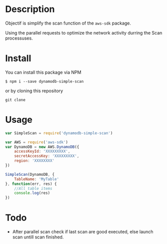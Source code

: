 # Description

Objectif is simplify the scan function of the `aws-sdk` package.

Using the parallel requests to optimize the network activity durring the Scan processuses.

# Install

You can install this package via NPM

``` shell
$ npm i --save dynamodb-simple-scan
```

or by cloning this repository

``` shell
git clone 
```

# Usage

``` javascript
var SimpleScan = require('dynamodb-simple-scan')

var AWS = require('aws-sdk')
var DynamoDB = new AWS.DynamoDB({
    accessKeyId: 'XXXXXXXXX',
    secretAccessKey: 'XXXXXXXXX',
    region: 'XXXXXXXX'
})

SimpleScan(DynamoDB, {
    TableName: 'MyTable'
}, function(err, res) {
    //All table items
    console.log(res)  
})
```

# Todo

* After parallel scan check if last scan are good executed, else launch scan untill scan finished.